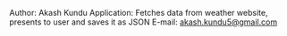 Author: Akash Kundu
Application: Fetches data from weather website, presents to user and saves it as JSON
E-mail: akash.kundu5@gmail.com
